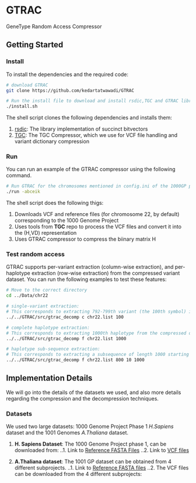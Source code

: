 # GTRAC
GeneType Random Access Compressor

## Getting Started
### Install
To install the dependencies and the required code:
```bash
# download GTRAC
git clone https://github.com/kedartatwawadi/GTRAC

# Run the install file to download and install rsdic,TGC and GTRAC libraries
./install.sh
```

The shell script clones the following dependencies and installs them:

1. [rsdic](https://github.com/kedartatwawadi/rsdic): The library implementation of succinct bitvectors
2. [TGC](https://github.com/refresh-bio/TGC): The TGC Compressor, which we use for VCF file handling and variant dictionary compression

### Run
You can run an example of the GTRAC compressor using the following command.
```bash
# Run GTRAC for the chromosomes mentioned in config.ini of the 1000GP project
./run -abceik
```
The shell script does the following thigs:

1. Downloads VCF and reference files (for chromosome 22, by default) corresponding to the 1000 Genome Project
2. Uses tools from **TGC** repo to process the VCF files and convert it into the (H,VD) representation
3. Uses GTRAC compressor to compress the biinary matrix H  

### Test random access
GTRAC supports per-variant extraction (column-wise extraction), and per-haplotype extraction (row-wise extraction) from the compressed variant dataset. You can run the following examples to test these features:
```bash
# Move to the correct directory
cd ../Data/chr22

# single-variant extraction:
# This corresponds to extracting 792-799th variant (the 100th symbol) information at a time. 
../../GTRAC/src/gtrac_decomp c chr22.list 100

# complete haplotype extraction: 
# This corresponds to extracting 1000th haplotype from the compressed dataset. 
../../GTRAC/src/gtrac_decomp f chr22.list 1000

# haplotype sub-sequence extraction: 
# This corresponds to extracting a subsequence of length 1000 starting from 10th symbol of 800th haplotype of the compressed dataset. 
../../GTRAC/src/gtrac_decomp f chr22.list 800 10 1000

```

## Implementation Details
We will go into the details of the datasets we used, and also more details regarding the compression and the decompression techniques.

### Datasets
We used two large datasets: 1000 Genome Project Phase 1 *H.Sapiens* dataset and the 1001 Genomes *A.Thaliana* dataset.

1. **H. Sapiens Dataset**: The 1000 Genome Project phase 1, can be downloaded from:
..1. Link to [Reference FASTA Files]( ftp://ftp.ncbi.nlm.nih.gov/genomes/archive/old_genbank/Eukaryotes/vertebrates_mammals/Homo_sapiens/GRCh37/Primary_Assembly/assembled_chromosomes/FASTA/)
..2. Link to [VCF files](ftp://ftp.1000genomes.ebi.ac.uk/vol1/ftp/phase1/analysis_results/integrated_call_sets/)

2. **A.Thaliana dataset**: The 1001 GP dataset can be obtained from 4 different subprojects.
..1. Link to [Reference FASTA files](ftp://ftp.arabidopsis.org//Sequences/whole_chromosomes/)
..2. The VCF files can be downloaded from the 4 different subprojects:

